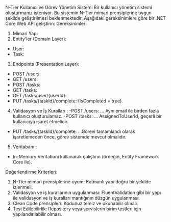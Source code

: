 N-Tier Kullanıcı ve Görev Yönetim Sistemi
Bir kullanıcı yönetim sistemi oluşturmanız isteniyor. Bu sistemin N-Tier mimari
prensiplerine uygun şekilde geliştirilmesi beklenmektedir. Aşağıdaki gereksinimlere göre bir
.NET Core Web API geliştirin:
Gereksinimler:
1. Mimari Yapı
2. Entity&#39;ler (Domain Layer):
- User:
- Task:
3. Endpoints (Presentation Layer):
- POST /users:
- GET /users:
- POST /tasks:
- GET /tasks:
- GET /tasks/user/{userId}:
- PUT /tasks/{taskId}/complete: (IsCompleted = true).
4. Validasyon ve İş Kuralları :
  -POST /users:
   ... Aynı email ile birden fazla kullanıcı oluşturulamaz.
  -POST /tasks:
  ... AssignedToUserId, geçerli bir kullanıcıya işaret etmelidir.
 - PUT /tasks/{taskId}/complete:
  ...Görevi tamamlandı olarak işaretlemeden önce, görev sistemde mevcut
olmalıdır.

5. Veritabanı :
- In-Memory Veritabanı kullanarak çalıştırın (örneğin, Entity Framework Core
ile).

Değerlendirme Kriterleri:
1. N-Tier mimari prensiplerine uyum: Katmanlı yapı doğru bir şekilde izlenmeli.
2. Validasyon ve iş kurallarının uygulanması: FluentValidation gibi bir yapı ile
validasyon ve iş kuralları mantığının düzgün uygulanması.
3. Clean Code prensipleri: Kodunuz temiz ve okunabilir olmalı.
4. Test Edilebilirlik: Repository veya servislerin birim testleri için yapılandırılabilir
olması.
